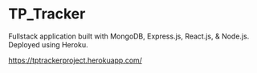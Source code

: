 # TP_Tracker

Fullstack application built with MongoDB, Express.js, React.js, & Node.js. 
Deployed using Heroku. 

https://tptrackerproject.herokuapp.com/
